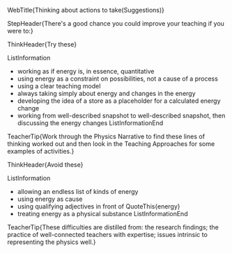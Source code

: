 WebTitle{Thinking about actions to take(Suggestions)}

StepHeader{There's a good chance you could improve your teaching if you were to:}

ThinkHeader{Try these}

ListInformation
- working as if energy is, in essence, quantitative
- using energy as a constraint on possibilities, not a cause of a process
- using a clear teaching model
- always taking simply about energy and changes in the energy
- developing the idea of a store as a placeholder for a calculated energy change
- working from well-described snapshot to well-described snapshot, then discussing the energy changes
ListInformationEnd

TeacherTip{Work through the Physics Narrative to find these lines of thinking worked out and then look in the Teaching Approaches for some examples of activities.}

ThinkHeader{Avoid these}

ListInformation
- allowing an endless list of kinds of energy
- using energy as cause
- using qualifying adjectives in front of QuoteThis{energy}
- treating energy as a physical substance
ListInformationEnd

TeacherTip{These difficulties are distilled from: the research findings; the practice of well-connected teachers with expertise; issues intrinsic to representing the physics well.}

